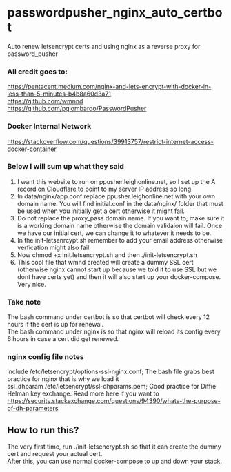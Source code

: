 # passwordpusher_nginx_auto_certbot
Auto renew letsencrypt certs and using nginx as a reverse proxy for password_pusher

### All credit goes to:
https://pentacent.medium.com/nginx-and-lets-encrypt-with-docker-in-less-than-5-minutes-b4b8a60d3a71  
https://github.com/wmnnd  
https://github.com/pglombardo/PasswordPusher  

### Docker Internal Network
https://stackoverflow.com/questions/39913757/restrict-internet-access-docker-container  

### Below I will sum up what they said
1. I want this website to run on ppusher.leighonline.net, so I set up the A record on Cloudflare to point to my server IP address so long  
2. In data/nginx/app.conf replace ppusher.leighonline.net with your own domain name. You will find initial.conf in the data/nginx/ folder that must be used when you initially get a cert otherwise it might fail.  
3. Do not replace the proxy_pass domain name. If you want to, make sure it is a working domain name otherwise the domain validaion will fail. Once we have our initial cert, we can change it to whatever it needs to be.  
4. In the init-letsenrcypt.sh remember to add your email address otherwise verfication might also fail.  
5. Now chmod +x init.letsencrypt.sh and then ./init-letsencrypt.sh  
6. This cool file that wmnd created will create a dummy SSL cert (otherwise nginx cannot start up because we told it to use SSL but we dont have certs yet) and then it will also start up your docker-compose. Very nice.  

### Take note
The bash command under certbot is so that certbot will check every 12 hours if the cert is up for renewal.  
The bash command under nginx is so that nginx will reload its config every 6 hours in case a cert did get renewed.  

### nginx config file notes
include /etc/letsencrypt/options-ssl-nginx.conf;  The bash file grabs best practice for nginx that is why we load it  
ssl_dhparam /etc/letsencrypt/ssl-dhparams.pem;  Good practice for Diffie Helman key exchange. Read more here if you want to https://security.stackexchange.com/questions/94390/whats-the-purpose-of-dh-parameters


## How to run this?
The very first time, run ./init-letsencrypt.sh so that it can create the dummy cert and request your actual cert.  
After this, you can use normal docker-compose to up and down your stack.  



